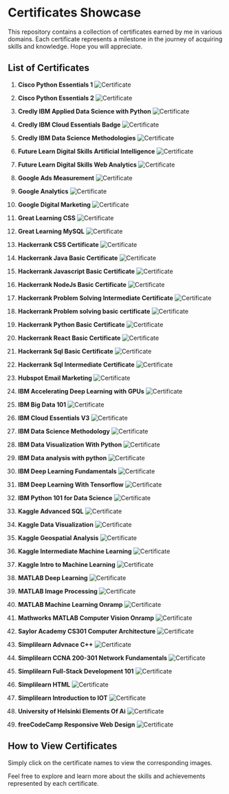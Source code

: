 # Certificates Showcase

This repository contains a collection of certificates earned by me in various domains. Each certificate represents a milestone in the journey of acquiring skills and knowledge. Hope you will appreciate.

## List of Certificates

1. **Cisco Python Essentials 1**
   ![Certificate](Cisco%20Python%20Essentials%201.png)

2. **Cisco Python Essentials 2**
   ![Certificate](Cisco%20Python%20Essentials%202.png)

3. **Credly IBM Applied Data Science with Python**
   ![Certificate](Credly%20IBM%20Applied%20Data%20Science%20with%20Python.png)

4. **Credly IBM Cloud Essentials Badge**
   ![Certificate](Credly%20IBM%20Cloud%20Essentials%20Badge.png)

5. **Credly IBM Data Science Methodologies**
   ![Certificate](Credly%20IBM%20Data%20Science%20Methodologies.png)

6. **Future Learn Digital Skills Artificial Intelligence**
   ![Certificate](Future%20Learn%20Digital%20Skills%20Artificial%20Inteligence.png)

7. **Future Learn Digital Skills Web Analytics**
   ![Certificate](Future%20Learn%20Digital%20Skills%20Web%20Analytics.png)

8. **Google Ads Measurement**
   ![Certificate](Google%20Ads%20Measurement.png)

9. **Google Analytics**
   ![Certificate](Google%20Analytics.png)

10. **Google Digital Marketing**
    ![Certificate](Google%20Digital%20Marketing.png)

11. **Great Learning CSS**
    ![Certificate](Great%20Learning%20CSS.png)

12. **Great Learning MySQL**
    ![Certificate](Great%20Learning%20MySQL.png)

13. **Hackerrank CSS Certificate**
    ![Certificate](Hackerrank%20CSS%20Certificate.png)

14. **Hackerrank Java Basic Certificate**
    ![Certificate](Hackerrank%20Java%20Basic%20Certificate.png)

15. **Hackerrank Javascript Basic Certificate**
    ![Certificate](Hackerrank%20Javascript%20Basic%20Certificate.png)

16. **Hackerrank NodeJs Basic Certificate**
    ![Certificate](Hackerrank%20NodeJs%20Basic%20Certificate.png)

17. **Hackerrank Problem Solving Intermediate Certificate**
    ![Certificate](Hackerrank%20Problem%20Solving%20Intermediate%20Certificate.png)

18. **Hackerrank Problem solving basic certificate**
    ![Certificate](Hackerrank%20Problem%20solving%20basic%20certificate.png)

19. **Hackerrank Python Basic Certificate**
    ![Certificate](Hackerrank%20Python%20Basic%20Certificate.png)

20. **Hackerrank React Basic Certificate**
    ![Certificate](Hackerrank%20React%20Basic%20Certificate.png)

21. **Hackerrank Sql Basic Certificate**
    ![Certificate](Hackerrank%20Sql%20Basic%20Certificate.png)

22. **Hackerrank Sql Intermediate Certificate**
    ![Certificate](Hackerrank%20Sql%20Intermediate%20Certificate.png)

23. **Hubspot Email Marketing**
    ![Certificate](Hubspot%20Email%20Marketing.png)

24. **IBM Accelerating Deep Learning with GPUs**
    ![Certificate](IBM%20Accelarating%20Deep%20Learning%20with%20GPUs.png)

25. **IBM Big Data 101**
    ![Certificate](IBM%20Big%20Data%20101.png)

26. **IBM Cloud Essentials V3**
    ![Certificate](IBM%20Cloud%20Essentials%20V3.png)

27. **IBM Data Science Methodology**
    ![Certificate](IBM%20Data%20Scence%20Methodology.png)

28. **IBM Data Visualization With Python**
    ![Certificate](IBM%20Data%20Visualization%20With%20Python.png)

29. **IBM Data analysis with python**
    ![Certificate](IBM%20Data%20analysis%20with%20python.png)

30. **IBM Deep Learning Fundamentals**
    ![Certificate](IBM%20Deep%20Learning%20Fundamentals.png)

31. **IBM Deep Learning With Tensorflow**
    ![Certificate](IBM%20Deep%20Learning%20With%20Tensorflow.png)

32. **IBM Python 101 for Data Science**
    ![Certificate](IBM%20Python%20101%20for%20Data%20Science.png)

33. **Kaggle Advanced SQL**
    ![Certificate](Kaggle%20Advanced%20SQL.png)

34. **Kaggle Data Visualization**
    ![Certificate](Kaggle%20Data%20Visualization.png)

35. **Kaggle Geospatial Analysis**
    ![Certificate](Kaggle%20Geospatial%20Analysis.png)

36. **Kaggle Intermediate Machine Learning**
    ![Certificate](Kaggle%20Intermediate%20Machine%20Learning.png)

37. **Kaggle Intro to Machine Learning**
    ![Certificate](Kaggle%20Intro%20to%20Machine%20Learning.png)

38. **MATLAB Deep Learning**
    ![Certificate](MATLAB%20Deep%20Learning.png)

39. **MATLAB Image Processing**
    ![Certificate](MATLAB%20Image%20Processing.png)

40. **MATLAB Machine Learning Onramp**
    ![Certificate](MATLAB%20Machine%20Learning%20Onramp.png)

41. **Mathworks MATLAB Computer Vision Onramp**
    ![Certificate](Mathworks%20MATLAB%20Computer%20Vision%20Onramp.png)

42. **Saylor Academy CS301 Computer Architecture**
    ![Certificate](Saylor%20Academy%20CS301%20Computer%20Architecture.png)

43. **Simplilearn Advnace C++**
    ![Certificate](Simplilearn%20Advnace%20C++.png)

44. **Simplilearn CCNA 200-301 Network Fundamentals**
    ![Certificate](Simplilearn%20CCNA%20200-301%20Network%20Fundamentals.png)

45. **Simplilearn Full-Stack Development 101**
    ![Certificate](Simplilearn%20Full-Stack%20Development%20101.png)

46. **Simplilearn HTML**
    ![Certificate](Simplilearn%20HTML.png)

47. **Simplilearn Introduction to IOT**
    ![Certificate](Simplilearn%20Introduction%20to%20IOT.png)

48. **University of Helsinki Elements Of Ai**
    ![Certificate](University%20of%20Helsinki%20Elements%20Of%20Ai.png)

49. **freeCodeCamp Responsive Web Design**
    ![Certificate](freeCodeCamp%20Responsive%20Web%20Design.png)

## How to View Certificates

Simply click on the certificate names to view the corresponding images.

Feel free to explore and learn more about the skills and achievements represented by each certificate.